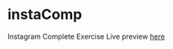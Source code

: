 # instaComp
Instagram Complete Exercise
Live preview [here](https://karim-aitt.github.io/instaComp/)
